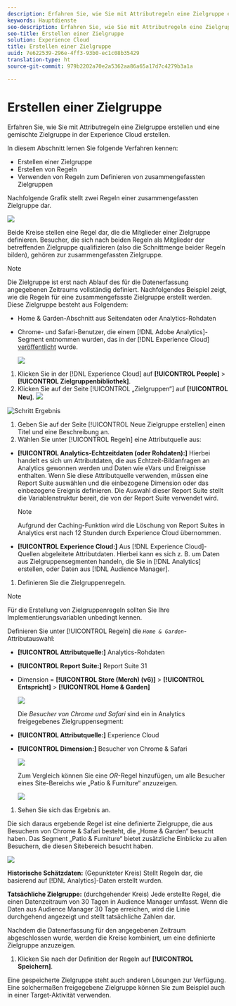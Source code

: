 ```yaml
---
description: Erfahren Sie, wie Sie mit Attributregeln eine Zielgruppe erstellen und eine gemischte Zielgruppe in der Experience Cloud erstellen.
keywords: Hauptdienste
seo-description: Erfahren Sie, wie Sie mit Attributregeln eine Zielgruppe erstellen und eine gemischte Zielgruppe in der Experience Cloud erstellen.
seo-title: Erstellen einer Zielgruppe
solution: Experience Cloud
title: Erstellen einer Zielgruppe
uuid: 7e622539-296e-4ff3-93b0-ec1c08b35429
translation-type: ht
source-git-commit: 979b2202a70e2a5362aa86a65a17d7c4279b3a1a

---
```



# Erstellen einer Zielgruppe

Erfahren Sie, wie Sie mit Attributregeln eine Zielgruppe erstellen und eine gemischte Zielgruppe in der Experience Cloud erstellen.

In diesem Abschnitt lernen Sie folgende Verfahren kennen:

* Erstellen einer Zielgruppe
* Erstellen von Regeln
* Verwenden von Regeln zum Definieren von zusammengefassten Zielgruppen


Nachfolgende Grafik stellt zwei Regeln einer zusammengefassten Zielgruppe dar.

![](assets/audience_sharing.png)

Beide Kreise stellen eine Regel dar, die die Mitglieder einer Zielgruppe definieren. Besucher, die sich nach beiden Regeln als Mitglieder der betreffenden Zielgruppe qualifizieren (also die Schnittmenge beider Regeln bilden), gehören zur zusammengefassten Zielgruppe.

>[!NOTE]
>
>Die Zielgruppe ist erst nach Ablauf des für die Datenerfassung angegebenen Zeitraums vollständig definiert. Nachfolgendes Beispiel zeigt, wie die Regeln für eine zusammengefasste Zielgruppe erstellt werden. Diese Zielgruppe besteht aus Folgendem:

* Home &amp; Garden-Abschnitt aus Seitendaten oder Analytics-Rohdaten
* Chrome- und Safari-Benutzer, die einem [!DNL Adobe Analytics]-Segment entnommen wurden, das in der [!DNL Experience Cloud] [veröffentlicht](../audience-library/audience-library.md#task_32FEEFE0B32E4E388CD4D892D727282A) wurde.


   ![](assets/audience_create.png)

1. Klicken Sie in der [!DNL Experience Cloud] auf **[!UICONTROL People]** &gt; **[!UICONTROL Zielgruppenbibliothek]**.
1. Klicken Sie auf der Seite [!UICONTROL „Zielgruppen“] auf **[!UICONTROL Neu]**. ![](assets/add_icon_small.png)

![Schritt Ergebnis](assets/audience_create_new.png)

1. Geben Sie auf der Seite [!UICONTROL Neue Zielgruppe erstellen] einen Titel und eine Beschreibung an.
1. Wählen Sie unter [!UICONTROL Regeln] eine Attributquelle aus:

* **[!UICONTROL Analytics-Echtzeitdaten (oder Rohdaten):]** Hierbei handelt es sich um Attributdaten, die aus Echtzeit-Bildanfragen an Analytics gewonnen werden und Daten wie eVars und Ereignisse enthalten. Wenn Sie diese Attributquelle verwenden, müssen eine Report Suite auswählen und die einbezogene Dimension oder das einbezogene Ereignis definieren. Die Auswahl dieser Report Suite stellt die Variablenstruktur bereit, die von der Report Suite verwendet wird.

   >[!NOTE]
   >
   >Aufgrund der Caching-Funktion wird die Löschung von Report Suites in Analytics erst nach 12 Stunden durch Experience Cloud übernommen.

* **[!UICONTROL Experience Cloud:]** Aus [!DNL Experience Cloud]-Quellen abgeleitete Attributdaten. Hierbei kann es sich z. B. um Daten aus Zielgruppensegmenten handeln, die Sie in [!DNL Analytics] erstellen, oder Daten aus [!DNL Audience Manager].

1. Definieren Sie die Zielgruppenregeln.

>[!NOTE]
>
>Für die Erstellung von Zielgruppenregeln sollten Sie Ihre Implementierungsvariablen unbedingt kennen.

Definieren Sie unter [!UICONTROL Regeln] die *`Home & Garden`*-Attributauswahl:

* **[!UICONTROL Attributquelle:]** Analytics-Rohdaten
* **[!UICONTROL Report Suite:]** Report Suite 31
* Dimension = **[!UICONTROL Store (Merch) (v6)]** &gt; **[!UICONTROL Entspricht]** &gt; **[!UICONTROL Home &amp; Garden]**

   ![](assets/home_garden.png)

   Die *Besucher von Chrome und Safari* sind ein in Analytics freigegebenes Zielgruppensegment:

* **[!UICONTROL Attributquelle:]** Experience Cloud
* **[!UICONTROL Dimension:]** Besucher von Chrome &amp; Safari

   ![](assets/chrome_safari.png)

   Zum Vergleich können Sie eine *OR*-Regel hinzufügen, um alle Besucher eines Site-Bereichs wie „Patio &amp; Furniture“ anzuzeigen.

   ![](assets/audiences_rule_patio.png)

1. Sehen Sie sich das Ergebnis an.

Die sich daraus ergebende Regel ist eine definierte Zielgruppe, die aus Besuchern von Chrome &amp; Safari besteht, die „Home &amp; Garden“ besucht haben. Das Segment „Patio &amp; Furniture“ bietet zusätzliche Einblicke zu allen Besuchern, die diesen Sitebereich besucht haben.

![](assets/defined_audience.png)

**Historische Schätzdaten:** (Gepunkteter Kreis) Stellt Regeln dar, die basierend auf [!DNL Analytics]-Daten erstellt wurden.

**Tatsächliche Zielgruppe:** (durchgehender Kreis) Jede erstellte Regel, die einen Datenzeitraum von 30 Tagen in Audience Manager umfasst. Wenn die Daten aus Audience Manager 30 Tage erreichen, wird die Linie durchgehend angezeigt und stellt tatsächliche Zahlen dar.

Nachdem die Datenerfassung für den angegebenen Zeitraum abgeschlossen wurde, werden die Kreise kombiniert, um eine definierte Zielgruppe anzuzeigen.

1. Klicken Sie nach der Definition der Regeln auf **[!UICONTROL Speichern]**.

Eine gespeicherte Zielgruppe steht auch anderen Lösungen zur Verfügung. Eine solchermaßen freigegebene Zielgruppe können Sie zum Beispiel auch in einer Target-Aktivität verwenden.
